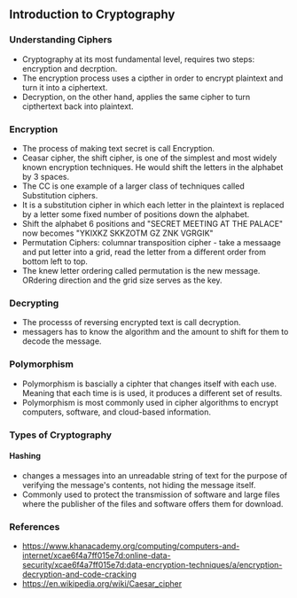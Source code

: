 ## Introduction to Cryptography

### Understanding Ciphers

- Cryptography at its most fundamental level, requires two steps: encryption and decrption. 
- The encryption process uses a cipther in order to encrypt plaintext and turn it into a ciphertext.
- Decryption, on the other hand, applies the same cipher to turn cipthertext back into plaintext.

### Encryption

- The process of making text secret is call Encryption.
- Ceasar cipher, the shift cipher, is one of the simplest and most widely known encryption techniques. He would shift the letters in the alphabet by 3 spaces.
- The CC is one example of a larger class of techniques called Substitution ciphers.
- It is a substitution cipher in which each letter in the plaintext is replaced by a letter some fixed number of positions down the alphabet.
- Shift the alphabet 6 positions and "SECRET MEETING AT THE PALACE" now becomes "YKIXKZ SKKZOTM GZ ZNK VGRGIK"
- Permutation Ciphers: columnar transposition cipher - take a messaage and put letter into a grid, read the letter from a different order from bottom left to top.
- The knew letter ordering called permutation is the new message. ORdering direction and the grid size serves as the key.


### Decrypting

- The processs of reversing encrypted text is call decryption.
- messagers has to know the algorithm and the amount to shift for them to decode the message.

### Polymorphism

- Polymorphism is bascially a ciphter that changes itself with each use. Meaning that  each time is is used, it produces a different set of results.
- Polymorphism is most commonly used in cipher algorithms to encrypt computers, software, and cloud-based information.


### Types of Cryptography

#### Hashing
- changes a messages into an unreadable string of text for the purpose of verifying the message's contents, not hiding the message itself.
- Commonly used to protect the transmission of software and large files where the publisher of the files and software offers them for download.

### References
- https://www.khanacademy.org/computing/computers-and-internet/xcae6f4a7ff015e7d:online-data-security/xcae6f4a7ff015e7d:data-encryption-techniques/a/encryption-decryption-and-code-cracking
- https://en.wikipedia.org/wiki/Caesar_cipher
